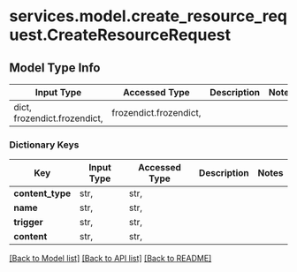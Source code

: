 # services.model.create_resource_request.CreateResourceRequest

## Model Type Info
Input Type | Accessed Type | Description | Notes
------------ | ------------- | ------------- | -------------
dict, frozendict.frozendict,  | frozendict.frozendict,  |  | 

### Dictionary Keys
Key | Input Type | Accessed Type | Description | Notes
------------ | ------------- | ------------- | ------------- | -------------
**content_type** | str,  | str,  |  | 
**name** | str,  | str,  |  | 
**trigger** | str,  | str,  |  | 
**content** | str,  | str,  |  | 

[[Back to Model list]](../../README.md#documentation-for-models) [[Back to API list]](../../README.md#documentation-for-api-endpoints) [[Back to README]](../../README.md)

